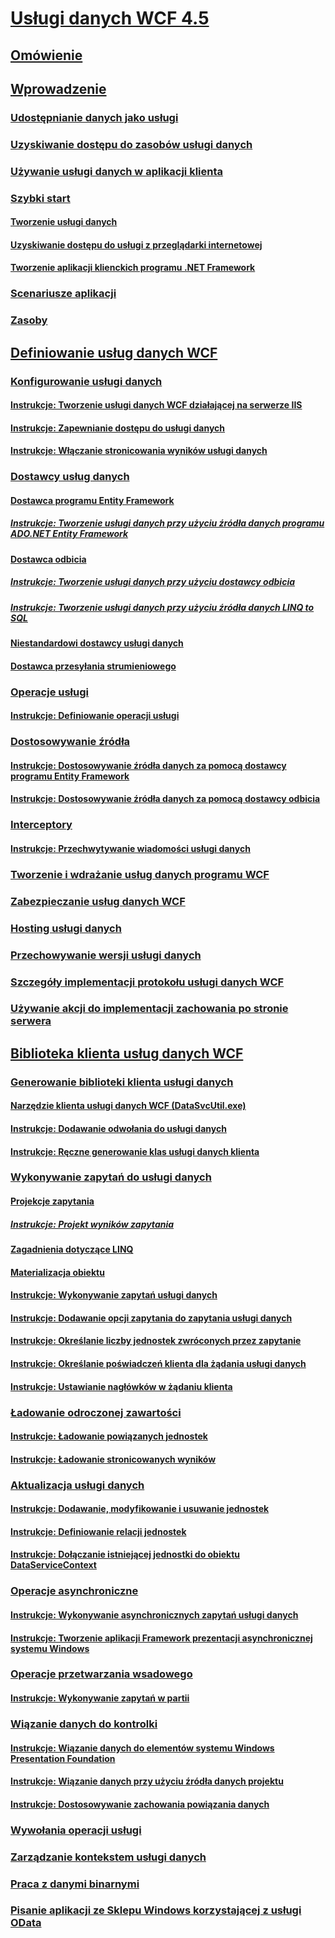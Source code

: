 # [Usługi danych WCF 4.5](index.md)
## [Omówienie](wcf-data-services-overview.md)
## [Wprowadzenie](getting-started-with-wcf-data-services.md)
### [Udostępnianie danych jako usługi](exposing-your-data-as-a-service-wcf-data-services.md)
### [Uzyskiwanie dostępu do zasobów usługi danych](accessing-data-service-resources-wcf-data-services.md)
### [Używanie usługi danych w aplikacji klienta](using-a-data-service-in-a-client-application-wcf-data-services.md)
### [Szybki start](quickstart-wcf-data-services.md)
#### [Tworzenie usługi danych](creating-the-data-service.md)
#### [Uzyskiwanie dostępu do usługi z przeglądarki internetowej](accessing-the-service-from-a-web-browser-wcf-data-services-quickstart.md)
#### [Tworzenie aplikacji klienckich programu .NET Framework](creating-the-dotnet-client-application-wcf-data-services-quickstart.md)
### [Scenariusze aplikacji](application-scenarios-wcf-data-services.md)
### [Zasoby](wcf-data-services-resources.md)
## [Definiowanie usług danych WCF](defining-wcf-data-services.md)
### [Konfigurowanie usługi danych](configuring-the-data-service-wcf-data-services.md)
#### [Instrukcje: Tworzenie usługi danych WCF działającej na serwerze IIS](how-to-develop-a-wcf-data-service-running-on-iis.md)
#### [Instrukcje: Zapewnianie dostępu do usługi danych](how-to-enable-access-to-the-data-service-wcf-data-services.md)
#### [Instrukcje: Włączanie stronicowania wyników usługi danych](how-to-enable-paging-of-data-service-results-wcf-data-services.md)
### [Dostawcy usług danych](data-services-providers-wcf-data-services.md)
#### [Dostawca programu Entity Framework](entity-framework-provider-wcf-data-services.md)
##### [Instrukcje: Tworzenie usługi danych przy użyciu źródła danych programu ADO.NET Entity Framework](create-a-data-service-using-an-adonet-ef-data-wcf.md)
#### [Dostawca odbicia](reflection-provider-wcf-data-services.md)
##### [Instrukcje: Tworzenie usługi danych przy użyciu dostawcy odbicia](create-a-data-service-using-rp-wcf-data-services.md)
##### [Instrukcje: Tworzenie usługi danych przy użyciu źródła danych LINQ to SQL](create-a-data-service-using-linq-to-sql-wcf.md)
#### [Niestandardowi dostawcy usługi danych](custom-data-service-providers-wcf-data-services.md)
#### [Dostawca przesyłania strumieniowego](streaming-provider-wcf-data-services.md)
### [Operacje usługi](service-operations-wcf-data-services.md)
#### [Instrukcje: Definiowanie operacji usługi](how-to-define-a-service-operation-wcf-data-services.md)
### [Dostosowywanie źródła](feed-customization-wcf-data-services.md)
#### [Instrukcje: Dostosowywanie źródła danych za pomocą dostawcy programu Entity Framework](how-to-customize-feeds-with-ef-provider-wcf-data-services.md)
#### [Instrukcje: Dostosowywanie źródła danych za pomocą dostawcy odbicia](how-to-customize-feeds-with-the-reflection-provider-wcf-data-services.md)
### [Interceptory](interceptors-wcf-data-services.md)
#### [Instrukcje: Przechwytywanie wiadomości usługi danych](how-to-intercept-data-service-messages-wcf-data-services.md)
### [Tworzenie i wdrażanie usług danych programu WCF](developing-and-deploying-wcf-data-services.md)
### [Zabezpieczanie usług danych WCF](securing-wcf-data-services.md)
### [Hosting usługi danych](hosting-the-data-service-wcf-data-services.md)
### [Przechowywanie wersji usługi danych](data-service-versioning-wcf-data-services.md)
### [Szczegóły implementacji protokołu usługi danych WCF](wcf-data-services-protocol-implementation-details.md)
### [Używanie akcji do implementacji zachowania po stronie serwera](using-actions-to-implement-server-side-behavior.md)
## [Biblioteka klienta usług danych WCF](wcf-data-services-client-library.md)
### [Generowanie biblioteki klienta usługi danych](generating-the-data-service-client-library-wcf-data-services.md)
#### [Narzędzie klienta usługi danych WCF (DataSvcUtil.exe)](wcf-data-service-client-utility-datasvcutil-exe.md)
#### [Instrukcje: Dodawanie odwołania do usługi danych](how-to-add-a-data-service-reference-wcf-data-services.md)
#### [Instrukcje: Ręczne generowanie klas usługi danych klienta](how-to-manually-generate-client-data-service-classes-wcf-data-services.md)
### [Wykonywanie zapytań do usługi danych](querying-the-data-service-wcf-data-services.md)
#### [Projekcje zapytania](query-projections-wcf-data-services.md)
##### [Instrukcje: Projekt wyników zapytania](how-to-project-query-results-wcf-data-services.md)
#### [Zagadnienia dotyczące LINQ](linq-considerations-wcf-data-services.md)
#### [Materializacja obiektu](object-materialization-wcf-data-services.md)
#### [Instrukcje: Wykonywanie zapytań usługi danych](how-to-execute-data-service-queries-wcf-data-services.md)
#### [Instrukcje: Dodawanie opcji zapytania do zapytania usługi danych](how-to-add-query-options-to-a-data-service-query-wcf-data-services.md)
#### [Instrukcje: Określanie liczby jednostek zwróconych przez zapytanie](number-of-entities-returned-by-a-query-wcf.md)
#### [Instrukcje: Określanie poświadczeń klienta dla żądania usługi danych](specify-client-creds-for-a-data-service-request-wcf.md)
#### [Instrukcje: Ustawianie nagłówków w żądaniu klienta](how-to-set-headers-in-the-client-request-wcf-data-services.md)
### [Ładowanie odroczonej zawartości](loading-deferred-content-wcf-data-services.md)
#### [Instrukcje: Ładowanie powiązanych jednostek](how-to-load-related-entities-wcf-data-services.md)
#### [Instrukcje: Ładowanie stronicowanych wyników](how-to-load-paged-results-wcf-data-services.md)
### [Aktualizacja usługi danych](updating-the-data-service-wcf-data-services.md)
#### [Instrukcje: Dodawanie, modyfikowanie i usuwanie jednostek](how-to-add-modify-and-delete-entities-wcf-data-services.md)
#### [Instrukcje: Definiowanie relacji jednostek](how-to-define-entity-relationships-wcf-data-services.md)
#### [Instrukcje: Dołączanie istniejącej jednostki do obiektu DataServiceContext](attach-an-existing-entity-to-dc-wcf-data.md)
### [Operacje asynchroniczne](asynchronous-operations-wcf-data-services.md)
#### [Instrukcje: Wykonywanie asynchronicznych zapytań usługi danych](how-to-execute-asynchronous-data-service-queries-wcf-data-services.md)
#### [Instrukcje: Tworzenie aplikacji Framework prezentacji asynchronicznej systemu Windows](create-an-asynchronous-wpf-application-wcf-data-services.md)
### [Operacje przetwarzania wsadowego](batching-operations-wcf-data-services.md)
#### [Instrukcje: Wykonywanie zapytań w partii](how-to-execute-queries-in-a-batch-wcf-data-services.md)
### [Wiązanie danych do kontrolki](binding-data-to-controls-wcf-data-services.md)
#### [Instrukcje: Wiązanie danych do elementów systemu Windows Presentation Foundation](bind-data-to-wpf-elements-wcf-data-services.md)
#### [Instrukcje: Wiązanie danych przy użyciu źródła danych projektu](how-to-bind-data-using-a-project-data-source-wcf-data-services.md)
#### [Instrukcje: Dostosowywanie zachowania powiązania danych](how-to-customize-data-binding-behaviors-wcf-data-services.md)
### [Wywołania operacji usługi](calling-service-operations-wcf-data-services.md)
### [Zarządzanie kontekstem usługi danych](managing-the-data-service-context-wcf-data-services.md)
### [Praca z danymi binarnymi](working-with-binary-data-wcf-data-services.md)
### [Pisanie aplikacji ze Sklepu Windows korzystającej z usługi OData](writing-a-windows-store-app-that-consumes-an-odata-service.md)
